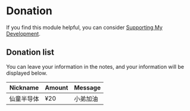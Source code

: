 # Donation

If you find this module helpful, you can consider [Supporting My Development](https://pay.jerryz.com.cn/).

## Donation list

You can leave your information in the notes, and your information will be displayed below.

| Nickname | Amount | Message |
| --- | --- | --- |
| 仙童半导体 | ¥20 | 小弟加油 |
